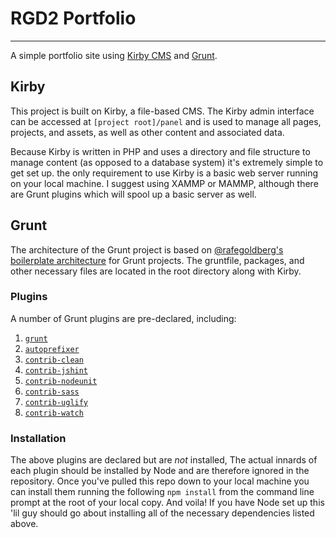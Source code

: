 RGD2 Portfolio
===

---

A simple portfolio site using [Kirby CMS](http://getkirby.com) and [Grunt](http://gruntjs.com).

## Kirby

This project is built on Kirby, a file-based CMS. The Kirby admin interface can be accessed at `[project root]/panel` and is used to manage all pages, projects, and assets, as well as other content and associated data.

Because Kirby is written in PHP and uses a directory and file structure to manage content (as opposed to a database system) it's extremely simple to get set up. the only requirement to use Kirby is a basic web server running on your local machine. I suggest using XAMMP or MAMMP, although there are Grunt plugins which will spool up a basic server as well.

## Grunt

The architecture of the Grunt project is based on [@rafegoldberg's](https://github.com/rafegoldberg) [boilerplate architecture](https://github.com/rafegoldberg/grunt_base) for Grunt projects. The gruntfile, packages, and other necessary files are located in the root directory along with Kirby.
 
### Plugins
 
A number of Grunt plugins are pre-declared, including:

1. [`grunt`](http://gruntjs.com/getting-started)
2. [`autoprefixer`](https://github.com/nDmitry/grunt-autoprefixer)
3. [`contrib-clean`](https://github.com/gruntjs/grunt-contrib-clean)
4. [`contrib-jshint`](https://github.com/gruntjs/grunt-contrib-jshint)
5. [`contrib-nodeunit`](https://github.com/gruntjs/grunt-contrib-nodeunit)
6. [`contrib-sass`](https://github.com/gruntjs/grunt-contrib-sass)
7. [`contrib-uglify`](https://github.com/gruntjs/grunt-contrib-uglify)
8. [`contrib-watch`](https://github.com/gruntjs/grunt-contrib-watch)

### Installation

The above plugins are declared but are _not_ installed, The actual innards of each plugin should be installed by Node and are therefore ignored in the repository. Once you've pulled this repo down to your local machine you can install them running the following `npm install` from the command line prompt at the root of your local copy. And voila! If you have Node set up this 'lil guy should go about installing all of the necessary dependencies listed above.






